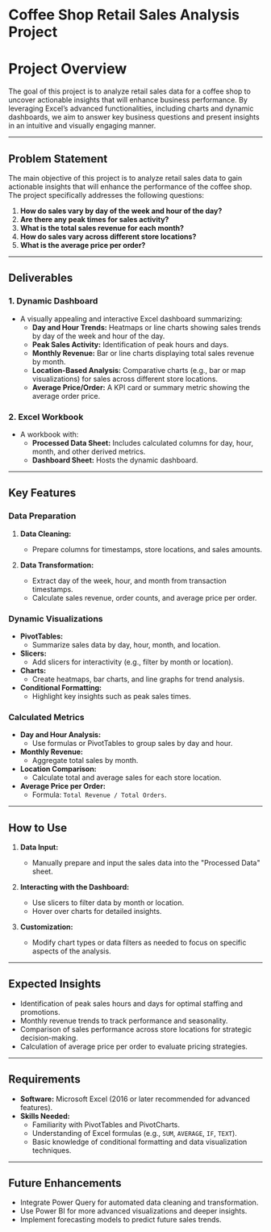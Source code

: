 # Coffee Shop Retail Sales Analysis Project

# **Project Overview**
The goal of this project is to analyze retail sales data for a coffee shop to uncover actionable insights that will enhance business performance. By leveraging Excel’s advanced functionalities, including charts and dynamic dashboards, we aim to answer key business questions and present insights in an intuitive and visually engaging manner.

---

## **Problem Statement**
The main objective of this project is to analyze retail sales data to gain actionable insights that will enhance the performance of the coffee shop. The project specifically addresses the following questions:

1. **How do sales vary by day of the week and hour of the day?**
2. **Are there any peak times for sales activity?**
3. **What is the total sales revenue for each month?**
4. **How do sales vary across different store locations?**
5. **What is the average price per order?**

---

## **Deliverables**

### **1. Dynamic Dashboard**
- A visually appealing and interactive Excel dashboard summarizing:
  - **Day and Hour Trends:** Heatmaps or line charts showing sales trends by day of the week and hour of the day.
  - **Peak Sales Activity:** Identification of peak hours and days.
  - **Monthly Revenue:** Bar or line charts displaying total sales revenue by month.
  - **Location-Based Analysis:** Comparative charts (e.g., bar or map visualizations) for sales across different store locations.
  - **Average Price/Order:** A KPI card or summary metric showing the average order price.

### **2. Excel Workbook**
- A workbook with:
  - **Processed Data Sheet:** Includes calculated columns for day, hour, month, and other derived metrics.
  - **Dashboard Sheet:** Hosts the dynamic dashboard.

---

## **Key Features**

### **Data Preparation**
1. **Data Cleaning:**
   - Prepare columns for timestamps, store locations, and sales amounts.

2. **Data Transformation:**
   - Extract day of the week, hour, and month from transaction timestamps.
   - Calculate sales revenue, order counts, and average price per order.

### **Dynamic Visualizations**
- **PivotTables:**
  - Summarize sales data by day, hour, month, and location.
- **Slicers:**
  - Add slicers for interactivity (e.g., filter by month or location).
- **Charts:**
  - Create heatmaps, bar charts, and line graphs for trend analysis.
- **Conditional Formatting:**
  - Highlight key insights such as peak sales times.

### **Calculated Metrics**
- **Day and Hour Analysis:**
  - Use formulas or PivotTables to group sales by day and hour.
- **Monthly Revenue:**
  - Aggregate total sales by month.
- **Location Comparison:**
  - Calculate total and average sales for each store location.
- **Average Price per Order:**
  - Formula: `Total Revenue / Total Orders`.

---

## **How to Use**

1. **Data Input:**
   - Manually prepare and input the sales data into the "Processed Data" sheet.

2. **Interacting with the Dashboard:**
   - Use slicers to filter data by month or location.
   - Hover over charts for detailed insights.

3. **Customization:**
   - Modify chart types or data filters as needed to focus on specific aspects of the analysis.

---

## **Expected Insights**
- Identification of peak sales hours and days for optimal staffing and promotions.
- Monthly revenue trends to track performance and seasonality.
- Comparison of sales performance across store locations for strategic decision-making.
- Calculation of average price per order to evaluate pricing strategies.

---

## **Requirements**
- **Software:** Microsoft Excel (2016 or later recommended for advanced features).
- **Skills Needed:**
  - Familiarity with PivotTables and PivotCharts.
  - Understanding of Excel formulas (e.g., `SUM`, `AVERAGE`, `IF`, `TEXT`).
  - Basic knowledge of conditional formatting and data visualization techniques.

---

## **Future Enhancements**
- Integrate Power Query for automated data cleaning and transformation.
- Use Power BI for more advanced visualizations and deeper insights.
- Implement forecasting models to predict future sales trends.




